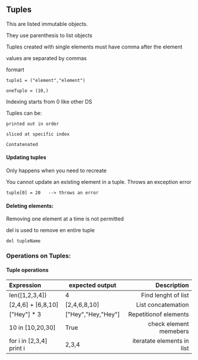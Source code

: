 
## Tuples

This are listed immutable objects.

They use parenthesis to list objects 

Tuples created with single elements must have comma after the element


values are separated by commas

formart

    tuple1 = ("element","element")

    oneTuple = (10,)

Indexing starts from 0 like other DS

Tuples can be:

    printed out in order

    sliced at specific index

    Contatenated

#### Updating tuples

Only happens when you need to recreate

You cannot update an existing element in a tuple. Throws an exception error

    tuple[0] = 20   --> throws an error


#### Deleting elements:

Removing one element at a time is not permitted

del is used to remove en entire tuple 

    del tupleName

### Operations on Tuples:

#### Tuple operations

| Expression                    |   expected output   |             Description     |
|:------------------------------|---------------------|----------------------------:|
| len([1,2,3,4])                | 4                   | Find lenght of list         |
| [2,4,6] + [6,8,10]            | [2,4,6,8,10]        | List concatemation          |
| ["Hey"] * 3                   |  ["Hey","Hey,"Hey"] | Repetitionof elements       |
| 10 in [10,20,30]              | True                | check element memebers      |
| for i in [2,3,4] print i      | 2,3,4               | iteratate elements in list  |
